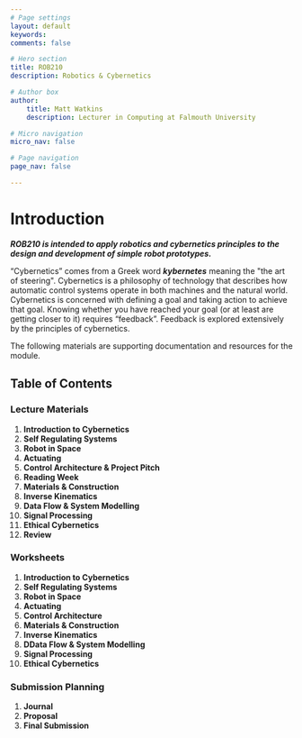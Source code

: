 ```yaml
---
# Page settings
layout: default
keywords:
comments: false

# Hero section
title: ROB210
description: Robotics & Cybernetics

# Author box
author:
    title: Matt Watkins
    description: Lecturer in Computing at Falmouth University

# Micro navigation
micro_nav: false

# Page navigation
page_nav: false

---
```


# Introduction

***ROB210 is intended to apply robotics and cybernetics principles to the design and development of simple robot prototypes.***

“Cybernetics” comes from a Greek word ***kybernetes*** meaning the "the art of steering". Cybernetics is a philosophy of technology that describes how automatic control systems operate in both machines and the natural world. Cybernetics is concerned with defining a goal and taking action to achieve that goal. Knowing whether you have reached your goal (or at least are getting closer to it) requires “feedback”. Feedback is explored extensively by the principles of cybernetics.

The following materials are supporting documentation and resources for the module.

## Table of Contents

### Lecture Materials
1. **Introduction to Cybernetics**
2. **Self Regulating Systems**
3. **Robot in Space**
4. **Actuating**
5. **Control Architecture & Project Pitch**
6. **Reading Week**
7. **Materials & Construction**
8. **Inverse Kinematics**
9. **Data Flow & System Modelling**
10. **Signal Processing**
11. **Ethical Cybernetics**
12. **Review** 

### Worksheets
1. **Introduction to Cybernetics**
2. **Self Regulating Systems**
3. **Robot in Space**
4. **Actuating**
5. **Control Architecture**
6. **Materials & Construction**
7. **Inverse Kinematics**
8. **DData Flow & System Modelling**
9. **Signal Processing**
10. **Ethical Cybernetics** 

### Submission Planning
1. **Journal**
2. **Proposal**
3. **Final Submission**
<!--stackedit_data:
eyJoaXN0b3J5IjpbLTM3Mjk5NTEyNiwxNDY3NTc4NTQ2LDYxNz
c2MjUzNiwtMTM0ODY2NjQ3NSwtMTU1NzM2MzUxMSwtNDg3MTU2
MDM4LC0xODI3NDUxNDQyXX0=
-->